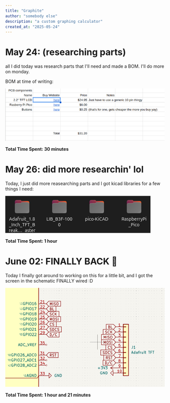 ```yaml
---
title: "Graphite"
author: "somebody else"
description: "a custom graphing calculator"
created_at: "2025-05-24"
---
```


# May 24: (researching parts)

all I did today was research parts that I'll need and made a BOM.
I'll do more on monday.

BOM at time of writing:


![](https://github.com/thelegendofmario/graphite/blob/main/.github/bom.png?raw=true)


**Total Time Spent: 30 minutes**

# May 26: did more researchin' lol

Today, I just did more reasearching parts and I got kicad libraries for a few things I need:

![](https://github.com/thelegendofmario/graphite/blob/main/.github/kicadlibs.png?raw=true)

**Total Time Spent: 1 hour**

# June 02: FINALLY BACK 🎉

Today I finally got around to working on this for a little bit, and I got the screen in the schematic FINALLY wired :D

![](https://github.com/thelegendofmario/graphite/blob/main/.github/wiringtft.png)

**Total Time Spent: 1 hour and 21 minutes**
